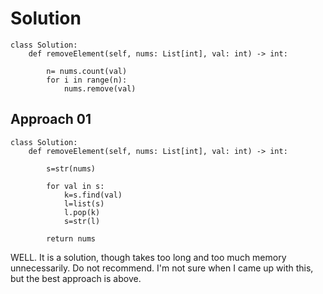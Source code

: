 # Solution

```
class Solution:
    def removeElement(self, nums: List[int], val: int) -> int:
        
        n= nums.count(val)
        for i in range(n):
            nums.remove(val)
```

## Approach 01
```
class Solution:
    def removeElement(self, nums: List[int], val: int) -> int:
        
        s=str(nums)

        for val in s:
            k=s.find(val)
            l=list(s)
            l.pop(k)
            s=str(l)
            
        return nums
```

WELL. It is a solution, though takes too long and too much memory unnecessarily. Do not recommend. I'm not sure when I came up with this, but the best approach is above.
